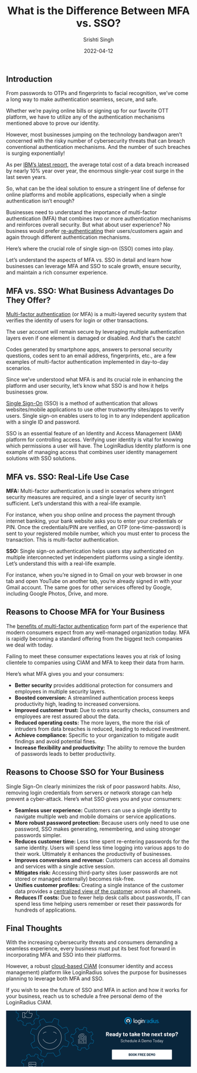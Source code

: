 ﻿---
title: "What is the Difference Between MFA vs. SSO?"
date: "2022-04-12"
coverImage: "mfa-vs-sso.jpg"
tags: ["authentication", "mfa", "sso", "ciam"]
featured: false 
author: "Srishti Singh"
description: "Security and user experience are all that a modern online platform demands. And businesses need to create a perfect harmony between security and usability to witness growth. Let’s understand the aspects of MFA vs. SSO in detail and learn how businesses can leverage MFA and SSO to scale growth, ensure security, and maintain a rich consumer experience."
metatitle: "MFA vs.SSO - Which is Best for Your Business Needs?"
metadescription: "MFA and SSO are becoming the absolute necessities for online platforms collecting user information. Read on to know more about the differences between the both."
---




## Introduction

From passwords to OTPs and fingerprints to facial recognition, we’ve come a long way to make authentication seamless, secure, and safe. 

Whether we’re paying online bills or signing up for our favorite OTT platform, we have to utilize any of the authentication mechanisms mentioned above to prove our identity. 

However, most businesses jumping on the technology bandwagon aren’t concerned with the risky number of cybersecurity threats that can breach conventional authentication mechanisms. And the number of such breaches is surging exponentially! 

As per [IBM’s latest report](https://www.ibm.com/security/data-breach), the average total cost of a data breach increased by nearly 10% year over year, the enormous single-year cost surge in the last seven years. 

So, what can be the ideal solution to ensure a stringent line of defense for online platforms and mobile applications, especially when a single authentication isn’t enough? 

Businesses need to understand the importance of multi-factor authentication (MFA) that combines two or more authentication mechanisms and reinforces overall security. But what about user experience? No business would prefer [re-authenticating](https://www.loginradius.com/blog/identity/benefits-of-reauthentication/) their users/customers again and again through different authentication mechanisms. 

Here’s where the crucial role of single sign-on (SSO) comes into play. 

Let’s understand the aspects of MFA vs. SSO in detail and learn how businesses can leverage MFA and SSO to scale growth, ensure security, and maintain a rich consumer experience. 


## MFA vs. SSO: What Business Advantages Do They Offer?

[Multi-factor authentication](https://www.loginradius.com/multi-factor-authentication/) (or MFA)  is a multi-layered security system that verifies the identity of users for login or other transactions.

The user account will remain secure by leveraging multiple authentication layers even if one element is damaged or disabled. And that's the catch!

Codes generated by smartphone apps, answers to personal security questions, codes sent to an email address, fingerprints, etc., are a few examples of multi-factor authentication implemented in day-to-day scenarios. 

Since we’ve understood what MFA is and its crucial role in enhancing the platform and user security, let’s know what SSO is and how it helps businesses grow. 

[Single Sign-On](https://www.loginradius.com/single-sign-on/) (SSO)  is a method of authentication that allows websites/mobile applications to use other trustworthy sites/apps to verify users. Single sign-on enables users to log in to any independent application with a single ID and password.

SSO is an essential feature of an Identity and Access Management (IAM) platform for controlling access. Verifying user identity is vital for knowing which permissions a user will have. The LoginRadius Identity platform is one example of managing access that combines user identity management solutions with SSO solutions.


## MFA vs. SSO: Real-Life Use Case

**MFA:** Multi-factor authentication is used in scenarios where stringent security measures are required, and a single layer of security isn’t sufficient. Let’s understand this with a real-life example. 

For instance, when you shop online and process the payment through internet banking, your bank website asks you to enter your credentials or PIN. Once the credentials/PIN are verified, an OTP (one-time-password) is sent to your registered mobile number, which you must enter to process the transaction. This is multi-factor authentication. 

**SSO:** Single sign-on authentication helps users stay authenticated on multiple interconnected yet independent platforms using a single identity. Let’s understand this with a real-life example. 

For instance, when you’re signed in to Gmail on your web browser in one tab and open YouTube on another tab, you’re already signed in with your Gmail account. The same goes for other services offered by Google, including Google Photos, Drive, and more. 


## Reasons to Choose MFA for Your Business 

The [benefits of multi-factor authentication](https://www.loginradius.com/blog/identity/benefits-of-mfa/) form part of the experience that modern consumers expect from any well-managed organization today. MFA is rapidly becoming a standard offering from the biggest tech companies we deal with today.

Failing to meet these consumer expectations leaves you at risk of losing clientele to companies using CIAM and MFA to keep their data from harm.

Here’s what MFA gives you and your consumers:



* **Better security** provides additional protection for consumers and employees in multiple security layers. 
* **Boosted conversion:** A streamlined authentication process keeps productivity high, leading to increased conversions. 
* **Improved customer trust:** Due to extra security checks, consumers and employees are rest assured about the data. 
* **Reduced operating costs:** The more layers, the more the risk of intruders from data breaches is reduced, leading to reduced investment. 
* **Achieve compliance:** Specific to your organization to mitigate audit findings and avoid potential fines.
* **Increase flexibility and productivity:** The ability to remove the burden of passwords leads to better productivity.


## Reasons to Choose SSO for Your Business

Single Sign-On clearly minimizes the risk of poor password habits. Also, removing login credentials from servers or network storage can help prevent a cyber-attack. Here’s what SSO gives you and your consumers:



* **Seamless user experience:** Customers can use a single identity to navigate multiple web and mobile domains or service applications.
* **More robust password protection:** Because users only need to use one password, SSO makes generating, remembering, and using stronger passwords simpler.
* **Reduces customer time:** Less time spent re-entering passwords for the same identity. Users will spend less time logging into various apps to do their work. Ultimately it enhances the productivity of businesses.
* **Improves conversions and revenue:** Customers can access all domains and services with a single active session.
* **Mitigates risk:** Accessing third-party sites (user passwords are not stored or managed externally) becomes risk-free.
* **Unifies customer profiles:** Creating a single instance of the customer data provides a [centralized view of the customer](https://www.loginradius.com/profile-management/) across all channels.
* **Reduces IT costs:** Due to fewer help desk calls about passwords, IT can spend less time helping users remember or reset their passwords for hundreds of applications. 


## Final Thoughts 

With the increasing cybersecurity threats and consumers demanding a seamless experience, every business must put its best foot forward in incorporating MFA and SSO into their platforms. 

However, a robust [cloud-based CIAM](https://www.loginradius.com/blog/identity/loginradius-private-cloud-ciam-benefits/) (consumer identity and access management) platform like LoginRadius solves the purpose for businesses planning to leverage both MFA and SSO.

If you wish to see the future of SSO and MFA in action and how it works for your business, reach us to schedule a free personal demo of the LoginRadius CIAM. 


[![book-a-demo-loginradius](../../assets/book-a-demo-loginradius.png)](https://www.loginradius.com/book-a-demo/)

